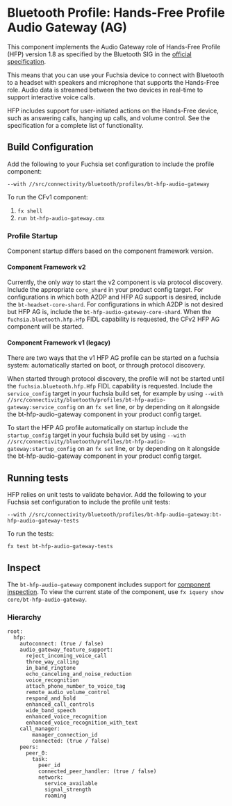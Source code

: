 # Bluetooth Profile: Hands-Free Profile Audio Gateway (AG)

This component implements the Audio Gateway role of Hands-Free Profile (HFP) version 1.8 as
specified by the Bluetooth SIG in the
[official specification](https://www.bluetooth.org/DocMan/handlers/DownloadDoc.ashx?doc_id=489628).

This means that you can use your Fuchsia device to connect with Bluetooth to a headset with speakers
and microphone that supports the Hands-Free role. Audio data is streamed between the two devices
in real-time to support interactive voice calls.

HFP includes support for user-initiated actions on the Hands-Free device, such as answering calls,
hanging up calls, and volume control. See the specification for a complete list of functionality.

## Build Configuration

Add the following to your Fuchsia set configuration to include the profile component:

`--with //src/connectivity/bluetooth/profiles/bt-hfp-audio-gateway`

To run the CFv1 component:

1. `fx shell`
1. `run bt-hfp-audio-gateway.cmx`

### Profile Startup

Component startup differs based on the component framework version.

#### Component Framework v2

Currently, the only way to start the v2 component is via protocol discovery. Include the appropriate
`core_shard` in your product config target. For configurations in which both A2DP and HFP AG support
is desired, include the `bt-headset-core-shard`. For configurations in which A2DP is not desired
but HFP AG is, include the `bt-hfp-audio-gateway-core-shard`.
When the `fuchsia.bluetooth.hfp.Hfp` FIDL capability is requested, the CFv2 HFP AG component will be
started.

#### Component Framework v1 (legacy)

There are two ways that the v1 HFP AG profile can be started on a fuchsia system: automatically
started on boot, or through protocol discovery.

When started through protocol discovery, the profile will not be started until the
`fuchsia.bluetooth.hfp.Hfp` FIDL capability is requested. Include the `service_config` target in
your fuchsia build set, for example by using
`--with //src/connectivity/bluetooth/profiles/bt-hfp-audio-gateway:service_config` on an `fx set`
line, or by depending on it alongside the bt-hfp-audio-gateway component in your product config
target.

To start the HFP AG profile automatically on startup include the `startup_config` target in your
fuchsia build set by using `--with //src/connectivity/bluetooth/profiles/bt-hfp-audio-gateway:startup_config`
on an `fx set` line, or by depending on it alongside the bt-hfp-audio-gateway component in your
product config target.

## Running tests

HFP relies on unit tests to validate behavior. Add the following to your Fuchsia set configuration
to include the profile unit tests:

`--with //src/connectivity/bluetooth/profiles/bt-hfp-audio-gateway:bt-hfp-audio-gateway-tests`

To run the tests:

```
fx test bt-hfp-audio-gateway-tests
```

## Inspect

The `bt-hfp-audio-gateway` component includes support for
[component inspection](https://fuchsia.dev/fuchsia-src/development/diagnostics/inspect). To view
the current state of the component, use `fx iquery show core/bt-hfp-audio-gateway`.

### Hierarchy

```
root:
  hfp:
    autoconnect: (true / false)
    audio_gateway_feature_support:
      reject_incoming_voice_call
      three_way_calling
      in_band_ringtone
      echo_canceling_and_noise_reduction
      voice_recognition
      attach_phone_number_to_voice_tag
      remote_audio_volume_control
      respond_and_hold
      enhanced_call_controls
      wide_band_speech
      enhanced_voice_recognition
      enhanced_voice_recognition_with_text
    call_manager:
        manager_connection_id
        connected: (true / false)
    peers:
      peer_0:
        task:
          peer_id
          connected_peer_handler: (true / false)
          network:
            service_available
            signal_strength
            roaming
```
